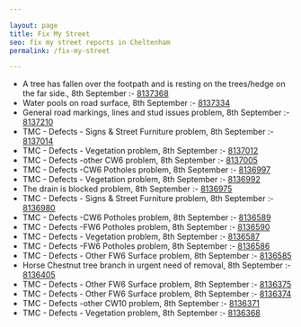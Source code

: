 ```yaml
---

layout: page
title: Fix My Street
seo: fix my street reports in Cheltenham
permalink: /fix-my-street

---
```


<!-- fix_marker starts -->

- A tree has fallen over the footpath and is resting on the trees/hedge on the far side., 8th September :- [8137368](https://www.fixmystreet.com/report/8137368)
- Water pools on road surface, 8th September :- [8137334](https://www.fixmystreet.com/report/8137334)
- General road markings, lines and stud issues problem, 8th September :- [8137210](https://www.fixmystreet.com/report/8137210)
- TMC - Defects - Signs & Street Furniture problem, 8th September :- [8137014](https://www.fixmystreet.com/report/8137014)
- TMC - Defects - Vegetation problem, 8th September :- [8137012](https://www.fixmystreet.com/report/8137012)
- TMC - Defects -other CW6 problem, 8th September :- [8137005](https://www.fixmystreet.com/report/8137005)
- TMC - Defects -CW6 Potholes  problem, 8th September :- [8136997](https://www.fixmystreet.com/report/8136997)
- TMC - Defects - Vegetation problem, 8th September :- [8136992](https://www.fixmystreet.com/report/8136992)
- The drain is blocked problem, 8th September :- [8136975](https://www.fixmystreet.com/report/8136975)
- TMC - Defects - Signs & Street Furniture problem, 8th September :- [8136980](https://www.fixmystreet.com/report/8136980)
- TMC - Defects -CW6 Potholes  problem, 8th September :- [8136589](https://www.fixmystreet.com/report/8136589)
- TMC - Defects -FW6 Potholes problem, 8th September :- [8136590](https://www.fixmystreet.com/report/8136590)
- TMC - Defects - Vegetation problem, 8th September :- [8136587](https://www.fixmystreet.com/report/8136587)
- TMC - Defects -FW6 Potholes problem, 8th September :- [8136586](https://www.fixmystreet.com/report/8136586)
- TMC - Defects - Other FW6  Surface problem, 8th September :- [8136585](https://www.fixmystreet.com/report/8136585)
- Horse Chestnut tree branch in urgent need of removal, 8th September :- [8136405](https://www.fixmystreet.com/report/8136405)
- TMC - Defects - Other FW6  Surface problem, 8th September :- [8136375](https://www.fixmystreet.com/report/8136375)
- TMC - Defects - Other FW6  Surface problem, 8th September :- [8136374](https://www.fixmystreet.com/report/8136374)
- TMC - Defects -other CW10 problem, 8th September :- [8136371](https://www.fixmystreet.com/report/8136371)
- TMC - Defects - Vegetation problem, 8th September :- [8136368](https://www.fixmystreet.com/report/8136368)

<!-- fix_marker ends -->